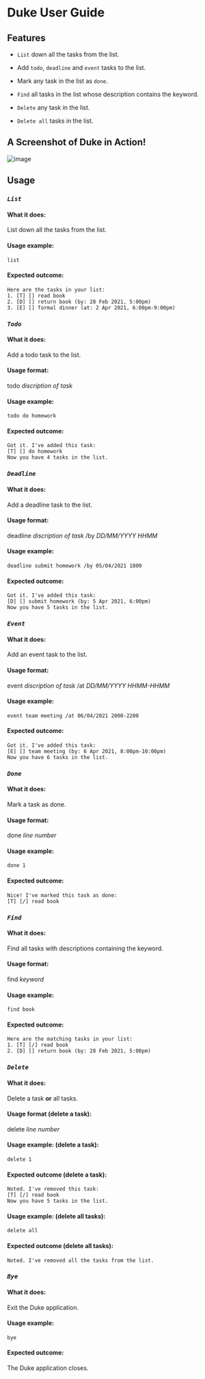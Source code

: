 # Duke User Guide

## Features

* `List` down all the tasks from the list.

* Add `todo`, `deadline` and `event` tasks to the list.
   
* Mark any task in the list as `done`.

* `Find` all tasks in the list whose description contains the keyword.

* `Delete` any task in the list.

* `Delete all` tasks in the list.

## A Screenshot of Duke in Action!

![image](Ui.png)


## Usage

### *`List`*

#### What it does:

List down all the tasks from the list.

#### Usage example: 

`list`

#### Expected outcome:

```
Here are the tasks in your list:
1. [T] [] read book
2. [D] [] return book (by: 28 Feb 2021, 5:00pm)
3. [E] [] formal dinner (at: 2 Apr 2021, 6:00pm-9:00pm)
```

### *`Todo`*

#### What it does:

Add a todo task to the list.

#### Usage format:

todo *discription of task*

#### Usage example:

`todo do homework`

#### Expected outcome:

```
Got it. I've added this task:
[T] [] do homework
Now you have 4 tasks in the list.
```

### *`Deadline`*

#### What it does:

Add a deadline task to the list.

#### Usage format:

deadline *discription of task* /by *DD/MM/YYYY HHMM*

#### Usage example:

`deadline submit homework /by 05/04/2021 1800`

#### Expected outcome:

```
Got it. I've added this task:
[D] [] submit homework (by: 5 Apr 2021, 6:00pm)
Now you have 5 tasks in the list.
```

### *`Event`*

#### What it does:

Add an event task to the list.

#### Usage format:

event *discription of task* /at *DD/MM/YYYY HHMM-HHMM*

#### Usage example:

`event team meeting /at 06/04/2021 2000-2200`

#### Expected outcome:

```
Got it. I've added this task:
[E] [] team meeting (by: 6 Apr 2021, 8:00pm-10:00pm)
Now you have 6 tasks in the list.
```

### *`Done`*

#### What it does:

Mark a task as done.

#### Usage format:

done *line number*

#### Usage example:

`done 1`

#### Expected outcome:

```
Nice! I've marked this task as done:
[T] [/] read book
```

### *`Find`*

#### What it does:

Find all tasks with descriptions containing the keyword.

#### Usage format:

find *keyword*

#### Usage example:

`find book`

#### Expected outcome:

```
Here are the matching tasks in your list:
1. [T] [/] read book
2. [D] [] return book (by: 28 Feb 2021, 5:00pm)
```

### *`Delete`*

#### What it does:

Delete a task **or** all tasks.

#### Usage format (delete a task):

delete *line number*

#### Usage example: (delete a task):

`delete 1`

#### Expected outcome (delete a task):

```
Noted. I've removed this task:
[T] [/] read book
Now you have 5 tasks in the list.
```

#### Usage example: (delete all tasks):

`delete all`

#### Expected outcome (delete all tasks):

```
Noted. I've removed all the tasks from the list.
```

### *`Bye`*

#### What it does:

Exit the Duke application.

#### Usage example:

`bye`

#### Expected outcome:

The Duke application closes.
